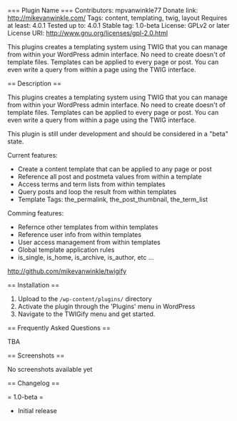 === Plugin Name ===
Contributors: mpvanwinkle77
Donate link: http://mikevanwinkle.com/
Tags: content, templating, twig, layout
Requires at least: 4.0.1
Tested up to: 4.0.1
Stable tag: 1.0-beta
License: GPLv2 or later
License URI: http://www.gnu.org/licenses/gpl-2.0.html

This plugins creates a templating system using TWIG that you can manage from within your WordPress admin interface. No need to create doesn't of template files. Templates can be applied to every page or post. You can even write a query from within a page using the TWIG interface.

== Description ==

This plugins creates a templating system using TWIG that you can manage from within your WordPress admin interface. No need to create doesn't of template files. Templates can be applied to every page or post. You can even write a query from within a page using the TWIG interface.

This plugin is still under development and should be considered in a "beta" state.

Current features: 
 * Create a content template that can be applied to any page or post
 * Reference all post and postmeta values from within a template
 * Access terms and term lists from within templates
 * Query posts and loop the result from within templates
 * Template Tags: the_permalink, the_post_thumbnail, the_term_list

Comming features: 
 * Refernce other templates from within templates 
 * Reference user info from within templates
 * User access management from within templates
 * Global template application rules
 * is_single, is_home, is_archive, is_author, etc ...

http://github.com/mikevanwinkle/twigify

== Installation ==

1. Upload to the `/wp-content/plugins/` directory
2. Activate the plugin through the 'Plugins' menu in WordPress
3. Navigate to the TWIGify menu and get started.

== Frequently Asked Questions ==

TBA

== Screenshots ==

No screenshots available yet

== Changelog ==

= 1.0-beta =
* Initial release

